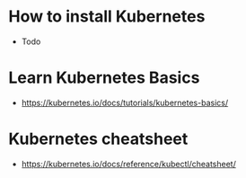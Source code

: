 # How to install Kubernetes
- Todo
# Learn Kubernetes Basics
- https://kubernetes.io/docs/tutorials/kubernetes-basics/
# Kubernetes cheatsheet
- https://kubernetes.io/docs/reference/kubectl/cheatsheet/
